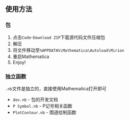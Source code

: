 ## 使用方法

### 包

1. 点击`Code`-`Download ZIP`下载源代码文件压缩包
2. 解压
3. 将文件移动至`%APPDATA%\Mathematica\Autoload\Mirion`
4. 重启Mathematica
5. Enjoy!

### 独立函数

`.nb`文件是独立的，直接使用Mathematica打开即可

- `dev.nb` - 包的开发文档
- `P Symbol.nb` - P记号相关函数
- `PlotContour.nb` - 围道绘制函数
